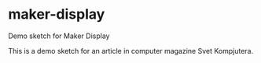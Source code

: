 # maker-display
Demo sketch for Maker Display

This is a demo sketch for an article in computer magazine Svet Kompjutera. 
